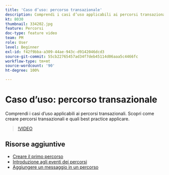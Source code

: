 ```yaml
---
title: 'Caso d’uso: percorso transazionale'
description: Comprendi i casi d’uso applicabili ai percorsi transazionali. Scopri come creare percorsi transazionali e quali best practice applicare.
kt: 8030
thumbnail: 334202.jpg
feature: Percorsi
doc-type: feature video
team: PM
role: User
level: Beginner
exl-id: f42f9bba-a309-44ae-943c-d9142046dcd3
source-git-commit: 55cb22765457ad34f7deb45114d06aaa5c4466fc
workflow-type: tm+mt
source-wordcount: '90'
ht-degree: 100%

---
```


# Caso d’uso: percorso transazionale

Comprendi i casi d’uso applicabili ai percorsi transazionali. Scopri come creare percorsi transazionali e quali best practice applicare.

>[!VIDEO](https://video.tv.adobe.com/v/334202?quality=12)

## Risorse aggiuntive

* [Creare il primo percorso](https://experienceleague.adobe.com/docs/journey-optimizer/using/orchestrate-journeys/create-journey/journey-gs.html?lang=it)
* [Introduzione agli eventi dei percorsi](https://experienceleague.adobe.com/docs/journey-optimizer/using/orchestrate-journeys/about-journey-building/about-journey-activities.html?lang=it)
* [Aggiungere un messaggio in un percorso](https://experienceleague.adobe.com/docs/journey-optimizer/using/orchestrate-journeys/about-journey-building/journeys-message.html?lang=it)
